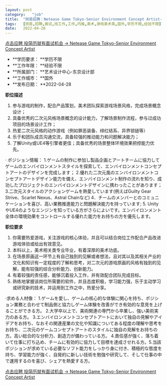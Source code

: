 ```yaml
---
layout:	post
category:	"job"
title:	"网易招聘：Netease Game Tokyo-Senior Environment Concept Artist-美术-游戏美术类-国外学历不限经验不限"
tags:	[网易,招聘,面试,找工作,工作,内推,美术,游戏美术类,国外,学历不限,经验不限]
date:	2022-04-28
---
```


[点击应聘 投简历就有面试机会 -> Netease Game Tokyo-Senior Environment Concept Artist](http://mobile.bole.netease.com/bole/boleDetail?id=32117&employeeId=346f03c3cda5f04c&key=all)



- **学历要求： **学历不限
- **工作年限： **经验不限
- **所属部门： **艺术设计中心-东京设计部
- **工作城市： **国外
- **发布日期： **2022-04-28



**职位描述**
1. 参与游戏的制作，配合产品策划，美术团队探索游戏场景风格，完成场景概念设计；
2. 具备优秀的二次元风格场景概念的设计能力，了解场景制作流程，参与过成功项目的场景设计工作；
3. 热爱二次元风格的动作游戏（例如罪恶装备、绯红结系、异界锁链等）
4. 乐于和团队成员沟通交流，具备较强的推动能力和问题解决能力；
5. 了解Unity或UE4等引擎者更佳；具备优秀的场景整体环境效果把控能力优先。


· ポジション情報：
1.ゲームの制作に参加し製品企画とアートチームに協力してゲームのエンバイロンメントスタイルを探索して、エンバイロンメントコンセプトアートのデザインを完成します；
2.優れた二次元風のエンバイロンメントコンセプトアートデザイン能力を備え、エンバイロンメント制作の流れを知り、成功したプロジェクトのエンバイロンメントデザインに携わったことがあります；
3.二次元スタイルのアクションゲームを熱愛しています(例えばGuilty Gear Strive、Scarlet Nexus、Astral Chainなど)
4．チームのメンバーとのコミュニケーションを喜び、高い業務推進能力と問題解決能力を持っています;
5. UnityやUE4のようなエンジンを知っている方がさらによいです。エンバイロンメント全体の環境効果をコントロールする優れた能力をお持ちの方を優先します。





**职位要求**
1. 你需要热爱游戏，关注游戏的核心体验，并且可以结合岗位工作配合产品改进游戏体验或给出有效意见。
2. 本科以上，美术相关类专业毕业，有着深厚的美术功底。
3. 在场景原画这一环节上有自己独到的见解或者想法，且对其以及其相关产业的文化和知识有一定程度的了解和思考，对二次元的游戏原画的风格有独到的见解，能有较强的综合分析能力、创新能力。
4. 有着较强的责任感，能够沉着投入工作，并有效配合团队完成目标。
5. 熟练地掌握该岗位所需要的软件，并且态度积极，学习能力强，乐于主动学习或研究新的技术，并运用到工作之中，热爱分享。

·求める人材像：
1.ゲームを愛し、ゲームの核心的な体験に関心を持ち、ポジション業務と合わせて制品側と協力しゲーム体験を改善ができ有効的な意見を上げることができる方。
2.大学卒以上で、美術関連の専門から卒業し、強い美術実力のある方。
3.エンバイロンメントコンセプトアートにおいて独自の見解やアイデアをお持ち、なおその関連産業の文化や知識についてある程度の理解や思考をお持ち、二次元のゲームコンセプトアートのスタイルに独自の見解をお持ちの方。高い総合的な分析力、創造力が備わっている方。
4.責任感が強く、落ち着いて仕事に打ち込め、チームに有効的に協力して目標を達成させれる方。5.当該ポジションが求めている必要なソフト能力をしっかり身に付き、積極的な態度を持ち、学習能力が強く、自発的に新しい技術を勉強や研究して、そして仕事の中で運用するのを喜び、シェアを熱愛する方。





[点击应聘 投简历就有面试机会 -> Netease Game Tokyo-Senior Environment Concept Artist](http://mobile.bole.netease.com/bole/boleDetail?id=32117&employeeId=346f03c3cda5f04c&key=all)